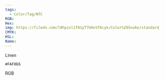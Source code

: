 ```yaml
---
tags:
  - Color/Tag/NTC
RGB:
Hex:
img: https://filedn.com/l0hpzxl1f01yT7GHxtF8cyk/Color%20Snake/standard_csv_to_svg/FAF0E6.svg
CMYK:
HSL:
Name:
---
```

Linen
```palette
#FAF0E6
```
RGB
